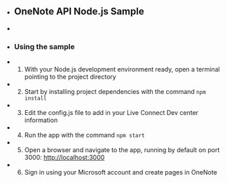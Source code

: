 -	## OneNote API Node.js Sample
-	
-	### Using the sample
-	1. With your Node.js development environment ready, open a terminal pointing to the project directory
-	2. Start by installing project dependencies with the command `npm install`
-	3. Edit the config.js file to add in your Live Connect Dev center information
-	4. Run the app with the command `npm start`
-	5. Open a browser and navigate to the app, running by default on port 3000: <http://localhost:3000>
-	6. Sign in using your Microsoft account and create pages in OneNote
